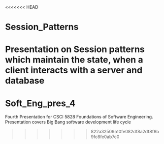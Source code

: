 <<<<<<< HEAD
# Session_Patterns
Presentation on Session patterns which maintain the state, when a client interacts with a server and database
=======
# Soft_Eng_pres_4
Fourth Presentation for CSCI 5828 Foundations of Software Engineering. Presentation covers Big Bang software development life cycle
>>>>>>> 822a32509a10fe082df8a2df8f8b9fc8fe0ab7c0
